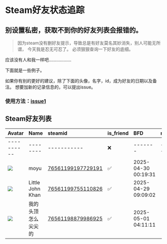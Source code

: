 # Steam好友状态追踪
## 别设置私密，获取不到你的好友列表会报错的。

> 因为steam没有删好友提示，导致总是有好友莫名其妙消失，别人可能无所谓，
> 今天我是忍无可忍了。 必须狠狠查询一下好友的底细。

应该没有人和我一样吧………………

下面就是一些例子。

如果你有别的更好的建议，除了下面的头像，名字，id，成为好友的日期以及备注。 想要加新的记录信息的，可以提出issue。

### 使用方法：[issue1](https://github.com/systemannounce/SteamFriends/issues/1)



## Steam好友列表
| Avatar                                                                            | Name             | steamid                                                                     | is_friend   | BFD                 | removed_time     | Remark     |
|:----------------------------------------------------------------------------------|:-----------------|:----------------------------------------------------------------------------|:------------|:--------------------|:-----------------|:-----------|
| ----------                                                                        | --------         | -----------                                                                 | ❌           | -------             | ---------------- | ---------- |
| ![](https://avatars.steamstatic.com/12d717d08de269221a62901cca7d5bbdc6e02d07.jpg) | moyu             | [76561199197729191](https://steamcommunity.com/profiles/76561199197729191/) | ✅           | 2025-04-30 00:19:31 |                  |            |
| ![](https://avatars.steamstatic.com/f99416e7058b95fc397c4d481da55e4750cd2cf8.jpg) | Little John Khan | [76561199755110826](https://steamcommunity.com/profiles/76561199755110826/) | ✅           | 2025-04-29 09:09:02 |                  |            |
| ![](https://avatars.steamstatic.com/94910f47fc0fa83fc70e018595d922d74866a576.jpg) | 我的头顶怎么尖尖的        | [76561198879986925](https://steamcommunity.com/profiles/76561198879986925/) | ✅           | 2025-05-01 04:11:11 |                  |            |